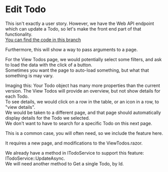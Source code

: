 # Edit Todo

This isn't exactly a user story. However, we have the Web API endpoint which can update a Todo, so let's make the front end part of that functionality.\
[You can find the code in this branch](https://github.com/TroelsMortensen/WasmTodo/tree/016_EditTodo)

Furthermore, this will show a way to pass arguments to a page.

For the View Todos page, we would potentially select some filters, and ask to load the data with the click of a button.\
Sometimes you want the page to auto-load something, but what that something is may vary.

Imaging this: Your Todo object has many more properties than the current version. The View Todos will provide an overview, but not show details for each Todo.\
To see details, we would click on a row in the table, or an icon in a row, to "view details".\
We would be taken to a different page, and that page should automatically display details for the Todo we selected.\
We don't want to have to search for a specific Todo on this next page.

This is a common case, you will often need, so we include the feature here.

It requires a new page, and modifications to the ViewTodos.razor.

We already have a method in ITodoService to support this feature: ITodoService::UpdateAsync.\
We will need another method to Get a single Todo, by Id.
